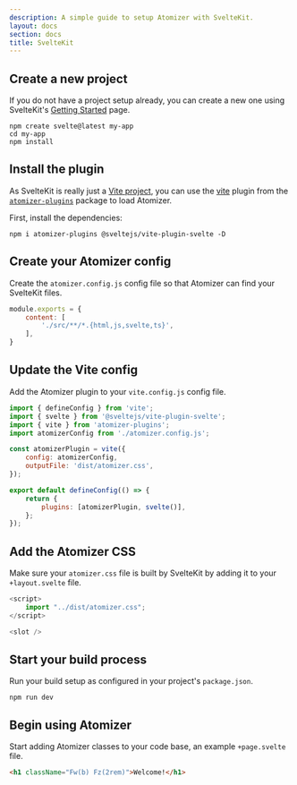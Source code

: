 ```yaml
---
description: A simple guide to setup Atomizer with SvelteKit.
layout: docs
section: docs
title: SvelteKit
---
```


## Create a new project

If you do not have a project setup already, you can create a new one using SvelteKit's [Getting Started](https://kit.svelte.dev/docs/introduction#getting-started) page.

```shell
npm create svelte@latest my-app
cd my-app
npm install
```

## Install the plugin

As SvelteKit is really just a [Vite project](https://kit.svelte.dev/docs/project-structure#project-files-vite-config-js), you can use the [vite](https://vitejs.dev/) plugin from the [`atomizer-plugins`](https://github.com/acss-io/atomizer/tree/main/packages/atomizer-plugins) package to load Atomizer.

First, install the dependencies:

```shell
npm i atomizer-plugins @sveltejs/vite-plugin-svelte -D
```

## Create your Atomizer config

Create the `atomizer.config.js` config file so that Atomizer can find your SvelteKit files.

```js
module.exports = {
    content: [
        './src/**/*.{html,js,svelte,ts}',
    ],
}
```

## Update the Vite config

Add the Atomizer plugin to your `vite.config.js` config file.

```js
import { defineConfig } from 'vite';
import { svelte } from '@sveltejs/vite-plugin-svelte';
import { vite } from 'atomizer-plugins';
import atomizerConfig from './atomizer.config.js';

const atomizerPlugin = vite({
    config: atomizerConfig,
    outputFile: 'dist/atomizer.css',
});

export default defineConfig(() => {
    return {
        plugins: [atomizerPlugin, svelte()],
    };
});
```

## Add the Atomizer CSS

Make sure your `atomizer.css` file is built by SvelteKit by adding it to your `+layout.svelte` file.

```js
<script>
    import "../dist/atomizer.css";
</script>

<slot />
```

## Start your build process

Run your build setup as configured in your project's `package.json`.

```shell
npm run dev
```

## Begin using Atomizer

Start adding Atomizer classes to your code base, an example `+page.svelte` file.

```html
<h1 className="Fw(b) Fz(2rem)">Welcome!</h1>
```
